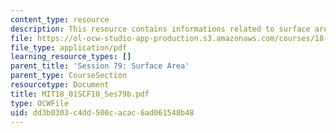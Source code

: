 ```yaml
---
content_type: resource
description: This resource contains informations related to surface area.
file: https://ol-ocw-studio-app-production.s3.amazonaws.com/courses/18-01sc-single-variable-calculus-fall-2010/dd3b0303c4dd500cacac6ad061548b48_MIT18_01SCF10_Ses79b.pdf
file_type: application/pdf
learning_resource_types: []
parent_title: 'Session 79: Surface Area'
parent_type: CourseSection
resourcetype: Document
title: MIT18_01SCF10_Ses79b.pdf
type: OCWFile
uid: dd3b0303-c4dd-500c-acac-6ad061548b48
---
```

